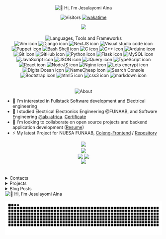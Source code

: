 <div align="center">

  <img src="https://readme-typing-svg.herokuapp.com?font=comic+sans+ms&size=32&duration=2000&pause=10000&color=7F5AF0&width=435&lines=👋+Hi%2C+I'm+Jesulayomi+Aina" alt="👋 Hi, I'm Jesulayomi Aina" />

</div>

<div align="center">
  
  ![Visitors](https://visitcount.itsvg.in/api?id=Jesulayomy&label=Profile%20Views&color=1&pretty=false) [![wakatime](https://wakatime.com/badge/user/b8e39aba-c0ac-4d35-a6c9-bd0aa824e50e.svg?style=plastic&labelColor=16161A&color=7F5AF0)](https://wakatime.com/@b8e39aba-c0ac-4d35-a6c9-bd0aa824e50e)  

</div>

<div align="center">

  <img src="https://user-images.githubusercontent.com/73097560/115834477-dbab4500-a447-11eb-908a-139a6edaec5c.gif">  

</div>

<br />

<div align="center">
  <img src="https://readme-typing-svg.herokuapp.com?font=Comic+sans+ms&size=28&duration=2000&pause=2999&color=7F5AF0&center=true&width=435&lines=Languages;Tools;Frameworks" alt="Languages, Tools and Frameworks" />
</div>

<div align="center">
  <img loading="lazy" height="40" width="40" title="Vim" src="https://cdn.simpleicons.org/vim/019733" alt="Vim icon" />
  <img loading="lazy" height="40" width="40" title="Django" src="https://cdn.simpleicons.org/django/092E20" alt="Django icon" />
  <img loading="lazy" height="40" width="40" title="NextJS" src="https://cdn.simpleicons.org/nextdotjs/000000" alt="NextJS icon" />
  <img loading="lazy" height="40" width="40" title="VS Code" src="https://cdn.simpleicons.org/visualstudiocode/007ACC" alt="Visual studio code icon" />
  <img loading="lazy" height="40" width="40" title="Puppet" src="https://cdn.simpleicons.org/puppet/FFAE1A" alt="Puppet icon" />
  <img loading="lazy" height="40" width="40" title="Bash" src="https://cdn.simpleicons.org/gnubash/4EAA25" alt="Bash Shell icon" />
  <img loading="lazy" height="40" width="40" title="C" src="https://cdn.simpleicons.org/c/A8B9CC" alt="C icon" />
  <img loading="lazy" height="40" width="40" title="C++" src="https://cdn.simpleicons.org/cplusplus/00599C" alt="C++ icon" />
  <img loading="lazy" height="40" width="40" title="Arduino" src="https://cdn.simpleicons.org/arduino/00878F" alt="Arduino icon" />
  <img loading="lazy" height="40" width="40" title="Git" src="https://cdn.simpleicons.org/git/F05032" alt="Git icon" />
  <img loading="lazy" height="40" width="40" title="GitHub" src="https://cdn.simpleicons.org/github/FFFFFF" alt="GitHub icon" />
  <img loading="lazy" height="40" width="40" title="Python" src="https://cdn.simpleicons.org/python/3776AB" alt="Python icon" />
  <img loading="lazy" height="40" width="40" title="Flask" src="https://cdn.simpleicons.org/flask/FFFFFF" alt="Flask icon" />
  <img loading="lazy" height="40" width="40" title="MySQL" src="https://cdn.simpleicons.org/mysql/4479A1" alt="MySQL icon" />
  <img loading="lazy" height="40" width="40" title="JavaScript" src="https://cdn.simpleicons.org/javascript/F7DF1E" alt="JavaScript icon" />
  <img loading="lazy" height="40" width="40" title="Json" src="https://cdn.simpleicons.org/json/FFFFFF" alt="JSON icon" />
  <img loading="lazy" height="40" width="40" title="Jquery" src="https://cdn.simpleicons.org/jquery/0769AD" alt="JQuery icon" />
  <img loading="lazy" height="40" width="40" title="TypeScript" src="https://cdn.simpleicons.org/typescript/3178C6" alt="TypeScript icon"/>
  <img loading="lazy" height="40" width="40" title="React" src="https://cdn.simpleicons.org/react/61DAFB" alt="React icon" />
  <img loading="lazy" height="40" width="40" title="NodeJS" src="https://cdn.simpleicons.org/nodedotjs/339933" alt="NodeJS icon" />
  <img loading="lazy" height="40" width="40" title="Nginx" src="https://cdn.simpleicons.org/nginx/009639" alt="Nginx icon" />
  <img loading="lazy" height="40" width="40" title="Certbot" src="https://cdn.simpleicons.org/letsencrypt/003A70" alt="Lets encrypt icon" />
  <img loading="lazy" height="40" width="40" title="Digital Ocean" src="https://cdn.simpleicons.org/digitalocean/0080FF" alt="DigitalOcean icon" />
  <img loading="lazy" height="40" width="40" title="Namecheap" src="https://cdn.simpleicons.org/namecheap/DE3723" alt="NameCheap icon" />
  <img loading="lazy" height="40" width="40" title="Google Search Console" src="https://cdn.simpleicons.org/googlesearchconsole/458CF5" alt="Search Console" />
  <img loading="lazy" height="40" width="40" title="Bootstrap" src="https://cdn.simpleicons.org/bootstrap/7952B3" alt="Bootstrap icon" />
  <img loading="lazy" height="40" width="40" title="Html" src="https://cdn.simpleicons.org/html5/E34F26" alt="html5 icon" />
  <img loading="lazy" height="40" width="40" title="CSS" src="https://cdn.simpleicons.org/css3/1572B6" alt="css3 icon" />
  <img loading="lazy" height="40" width="40" title="Markdown" src="https://cdn.simpleicons.org/markdown/7952B3" alt="markdown icon" />
</div>

<br />
<br />

<div align="center">

  <img src="https://readme-typing-svg.herokuapp.com?font=comic+sans+ms&size=28&duration=2000&pause=10000&color=7F5AF0&center=true&width=435&lines=About" alt="About" />

</div>

- :brain: I'm interested in Fullstack Software development and Electrical engineering
- 🌱 I studied Electrical Electronics Engineering @FUNAAB, and Software Engineering [@alx-africa](https://www.alxafrica.com). [Certificate](https://intranet.alxswe.com/certificates/fhLe8NXcZH)
- 👯 I'm looking to collaborate on open source projects and backend application development ([Resume](https://drive.google.com/file/d/1g7nKuVH2v1ST59YTiUDpVsKtqJ8uQEU7/view?usp=sharing))  
- ⚡ My latest Project for NUESA FUNAAB, [Coleng-Frontend](https://www.nuesafunaab.com.ng/) / [Repository](https://github.com/Jesulayomy/Coleng-Frontend/tree/resources)  


<div align="center">
  
  <img src="https://user-images.githubusercontent.com/73097560/115834477-dbab4500-a447-11eb-908a-139a6edaec5c.gif">  

</div>


<div align="center">
  <a href="https://github.com/Jesulayomy"><img height=200 align="center" src="https://github-readme-streak-stats.herokuapp.com/?user=Jesulayomy&stroke=ffffff&background=000000&ring=7F5AF0&fire=7F5AF0&currStreakNum=ffffff&currStreakLabel=7F5AF0&sideNums=ffffff&sideLabels=ffffff&dates=ffffff"></a>
  <br />
  <img height=200 align="center" src="https://github-readme-stats.vercel.app/api?username=Jesulayomy&show_icons=true&theme=midnight-purple" />
  <img height=200 align="center" src="https://github-readme-stats.vercel.app/api/top-langs/?username=Jesulayomy&langs_count=8&theme=midnight-purple&layout=compact&card_width=320" />
</div>


<div align="center">

  <img src="https://user-images.githubusercontent.com/73097560/115834477-dbab4500-a447-11eb-908a-139a6edaec5c.gif">  

</div>

<br />
<br />

<details>
  <summary> Contacts </summary>

<br />

<div>

  <a href="https://www.linkedin.com/in/jesulayomi-aina-27389524a/" target="_blank" title="LinkedIn">
    <img loading="lazy" height="40" width="40" src="https://cdn.simpleicons.org/linkedin/0A66C2" alt="LinkedIn icon" />
  </a>
  
  <a href="https://jesulayomi.medium.com" title="Medium">
    <img loading="lazy" height="40" width="40" src="https://cdn.simpleicons.org/medium/FFFFFF" alt="Medium icon" />
  </a>
  
  <a href="https://twitter.com/jesulayomi11" target="_blank" title="Twitter">
    <img loading="lazy" height="40" width="40" src="https://abs.twimg.com/responsive-web/client-web/icon-default.522d363a.png" alt="Twitter icon" />
  </a>
  
  <a href="https://www.jesulayomy.tech" target="_blank" title="Website">
    <img loading="lazy" height="40" width="50" src="https://github.com/micoliser/SCHub/blob/main/landing_page/images/main-roof.png?raw=true" alt="Website icon" />
  </a>
  
  <a href="mailto:jesulayomi081@gmail.com" target="_blank" title="Email me">
    <img loading="lazy" height="40" width="40" src="https://cdn.simpleicons.org/gmail/EA4335" alt="Gmail icon" />
  </a>

</div>
  
</details>


<details>
  <summary> Projects </summary>
<br />

| Name | Description | Technologies |
| ---- | ----------- | ------------ |
| [SCHub](https://github.com/jesulayomy/SCHub/) | Institutional data Management web application | <img alt="Digital Ocean" src="https://img.shields.io/badge/-Digital_Ocean-0080FF?style=flat-square&logo=digitalocean&logoColor=white" /> <img alt="NGINX" src="https://img.shields.io/badge/-NGINX-269539?style=flat-square&logo=nginx&logoColor=white" /> <img alt="Python" src="https://img.shields.io/badge/-Python-3776AB?style=flat-square&logo=python&logoColor=white" /> <img alt="React" src="https://img.shields.io/badge/-React-45b8d8?style=flat-square&logo=react&logoColor=white" /> <img alt="NodeJS" src="https://img.shields.io/badge/-NodeJS-43853d?style=flat-square&logo=nodedotjs&logoColor=white" /> <img alt="Javascript" src="https://img.shields.io/badge/-Javascript-F7DF1E?style=flat-square&logo=javascript&logoColor=white" /> <img alt="MySQL" src="https://img.shields.io/badge/-MySQL-4479A1?style=flat-square&logo=mysql&logoColor=white" /> <img alt="GIT" src="https://img.shields.io/badge/-Git-F05032?style=flat-square&logo=git&logoColor=white" /> <img alt="GitHub" src="https://img.shields.io/badge/-GitHub-181717?style=flat-square&logo=github&logoColor=white" /> <img alt="Swagger" src="https://img.shields.io/badge/-Swagger-85EA2D?style=flat-square&logo=swagger&logoColor=white" /> <img alt="Trello" src="https://img.shields.io/badge/-Trello-0052CC?style=flat-square&logo=trello&logoColor=white" /> |  
| [AirBnB_Clone](https://github.com/jesulayomy/AirBnB_clone_v4/) | An airbnb clone posessing a console, api and dbms on a server | <img alt="NGINX" src="https://img.shields.io/badge/-NGINX-269539?style=flat-square&logo=nginx&logoColor=white" /> <img alt="Python" src="https://img.shields.io/badge/-Python-3776AB?style=flat-square&logo=python&logoColor=white" /> <img alt="Javascript" src="https://img.shields.io/badge/-Javascript-F7DF1E?style=flat-square&logo=javascript&logoColor=white" /> <img alt="MySQL" src="https://img.shields.io/badge/-MySQL-4479A1?style=flat-square&logo=mysql&logoColor=white" /> <img alt="GIT" src="https://img.shields.io/badge/-Git-F05032?style=flat-square&logo=git&logoColor=white" /> <img alt="GitHub" src="https://img.shields.io/badge/-GitHub-181717?style=flat-square&logo=github&logoColor=white" /> <img alt="Swagger" src="https://img.shields.io/badge/-Swagger-85EA2D?style=flat-square&logo=swagger&logoColor=white" /> |  
| [Simple Shell](https://github.com/jesulayomy/simple_shell/) | A project using os functions with C to create a shell application with some commands | <img alt="C" src="https://img.shields.io/badge/-C-16161A?style=flat-square&logo=c&logoColor=white" /> <img alt="Bash" src="https://img.shields.io/badge/-Bash-00BF63?style=flat-square&logo=gnubash&logoColor=white" /> <img alt="GIT" src="https://img.shields.io/badge/-Git-F05032?style=flat-square&logo=git&logoColor=white" /> <img alt="GitHub" src="https://img.shields.io/badge/-GitHub-181717?style=flat-square&logo=github&logoColor=white" /> |
| [Calculator](https://github.com/jesulayomy/calculator) | A Calculator console application for performing basic and medium functions | <img alt="C" src="https://img.shields.io/badge/-C-16161A?style=flat-square&logo=c&logoColor=white" /> <img alt="Bash" src="https://img.shields.io/badge/-Bash-00BF63?style=flat-square&logo=gnubash&logoColor=white" /> <img alt="GitHub" src="https://img.shields.io/badge/-GitHub-181717?style=flat-square&logo=github&logoColor=white" /> |

</details>


<details>
  <summary> Blog Posts </summary>

<br />
  
<table>
  <tr>
    <td>
      <a href="https://www.linkedin.com/pulse/schub-project-jesulayomi-aina">
        <img width="300px" src="https://github.com/micoliser/SCHub/blob/main/landing_page/images/SCHub-removebg-preview.png?raw=true">
      </a>
    </td>
    <td>
      <a href="https://www.linkedin.com/pulse/schub-project-jesulayomi-aina">SCHub on LinkedIn</a>
      <br/>
      Jul 2023
    </td>
  </tr>
</table>
<table>
  <tr>
    <td>
      <a href="https://jesulayomi.medium.com/web-stack-debugging-1-a-postmortem-74fe5b1a791d">
        <img width="300px" src="https://miro.medium.com/v2/resize:fit:640/format:webp/1*UY8t6kDU5Q1fRgdUIbmj7A.png">
      </a>
    </td>
    <td>
      <a href="https://jesulayomi.medium.com/web-stack-debugging-1-a-postmortem-74fe5b1a791d">
        Webstack Debugging: A Postmortem
      </a>
      <br/>
      June 2023
    </td>
  </tr>
</table>

</details>


<div>
  <img src="https://readme-typing-svg.herokuapp.com?font=comic+sans+ms&size=12&duration=2000&pause=10000&color=7F5AF0&width=435&lines=👋+Thanks+for+stopping+by" alt="👋 Hi, I'm Jesulayomi Aina" />
</div>

![snake gif](https://github.com/Jesulayomy/Jesulayomy/blob/output/github-contribution-grid-snake-dark.svg)

<!---
Jesulayomy/Jesulayomy is a ✨ special ✨ repository because its `README.md` (this file) appears on your GitHub profile.
You can click the Preview link to take a look at your changes.
--->
